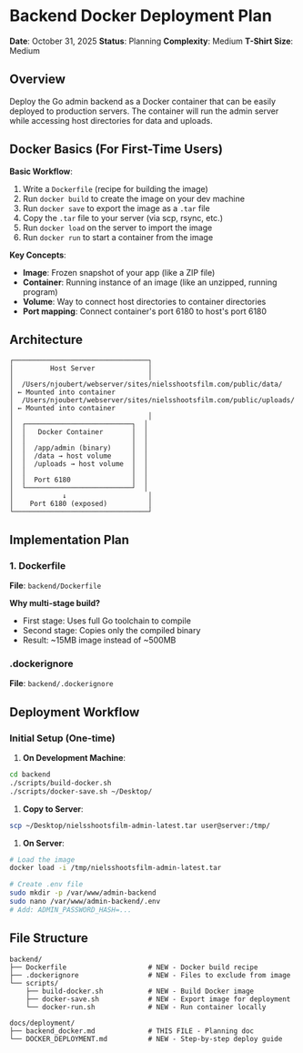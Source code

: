 # Backend Docker Deployment Plan

**Date**: October 31, 2025
**Status**: Planning
**Complexity**: Medium
**T-Shirt Size**: Medium

## Overview

Deploy the Go admin backend as a Docker container that can be easily deployed to production servers. The container will run the admin server while accessing host directories for data and uploads.

## Docker Basics (For First-Time Users)

**Basic Workflow**:

1. Write a `Dockerfile` (recipe for building the image)
2. Run `docker build` to create the image on your dev machine
3. Run `docker save` to export the image as a `.tar` file
4. Copy the `.tar` file to your server (via scp, rsync, etc.)
5. Run `docker load` on the server to import the image
6. Run `docker run` to start a container from the image

**Key Concepts**:

- **Image**: Frozen snapshot of your app (like a ZIP file)
- **Container**: Running instance of an image (like an unzipped, running program)
- **Volume**: Way to connect host directories to container directories
- **Port mapping**: Connect container's port 6180 to host's port 6180

## Architecture

```text
┌─────────────────────────────────┐
│         Host Server             │
│                                 │
│  /Users/njoubert/webserver/sites/nielsshootsfilm.com/public/data/    │ ← Mounted into container
│  /Users/njoubert/webserver/sites/nielsshootsfilm.com/public/uploads/ │ ← Mounted into container
│                                 │
│  ┌──────────────────────────┐  │
│  │   Docker Container       │  │
│  │                          │  │
│  │  /app/admin (binary)     │  │
│  │  /data → host volume     │  │
│  │  /uploads → host volume  │  │
│  │                          │  │
│  │  Port 6180               │  │
│  └──────────────────────────┘  │
│            ↓                    │
│    Port 6180 (exposed)          │
└─────────────────────────────────┘
```

## Implementation Plan

### 1. Dockerfile

**File**: `backend/Dockerfile`

**Why multi-stage build?**

- First stage: Uses full Go toolchain to compile
- Second stage: Copies only the compiled binary
- Result: ~15MB image instead of ~500MB

### .dockerignore

**File**: `backend/.dockerignore`

## Deployment Workflow

### Initial Setup (One-time)

1. **On Development Machine**:

```bash
cd backend
./scripts/build-docker.sh
./scripts/docker-save.sh ~/Desktop/
```

1. **Copy to Server**:

```bash
scp ~/Desktop/nielsshootsfilm-admin-latest.tar user@server:/tmp/
```

1. **On Server**:

```bash
# Load the image
docker load -i /tmp/nielsshootsfilm-admin-latest.tar

# Create .env file
sudo mkdir -p /var/www/admin-backend
sudo nano /var/www/admin-backend/.env
# Add: ADMIN_PASSWORD_HASH=...
```

## File Structure

```text
backend/
├── Dockerfile                    # NEW - Docker build recipe
├── .dockerignore                 # NEW - Files to exclude from image
└── scripts/
    ├── build-docker.sh           # NEW - Build Docker image
    ├── docker-save.sh            # NEW - Export image for deployment
    └── docker-run.sh             # NEW - Run container locally

docs/deployment/
├── backend_docker.md             # THIS FILE - Planning doc
└── DOCKER_DEPLOYMENT.md          # NEW - Step-by-step deploy guide
```
